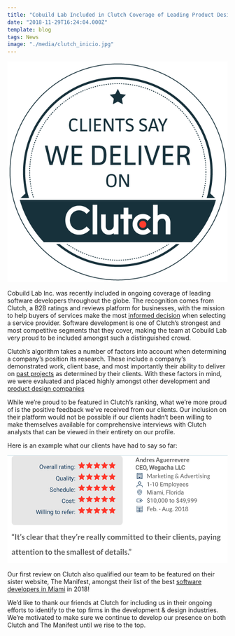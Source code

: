 ```yaml
---
title: "Cobuild Lab Included in Clutch Coverage of Leading Product Design & Software Developers"
date: "2018-11-29T16:24:04.000Z"
template: blog
tags: News
image: "./media/clutch_inicio.jpg"
---
```


![Clutch](./media/clutch_1.png)

Cobuild Lab Inc. was recently included in ongoing coverage of leading software developers throughout the globe. The recognition comes from
Clutch, a B2B ratings and reviews platform for businesses, with the mission to help buyers of services make the most [informed decision](https://www.thedrum.com/news/2017/03/27/online-reviews-impact-purchasing-decisions-over-93-consumers-report-suggests)
when selecting a service provider. Software development is one of Clutch’s strongest and most competitive segments that they cover, making
the team at Cobuild Lab very proud to be included amongst such a distinguished crowd.

Clutch’s algorithm takes a number of factors into account when determining a company’s position its research. These include a company’s
demonstrated work, client base, and most importantly their ability to deliver on [past projects](https://cobuildlab.com/customer-success-stories) as determined by their clients. With these
factors in mind, we were evaluated and placed highly amongst other development and [product design companies](https://clutch.co/agencies/product-design)

While we’re proud to be featured in Clutch’s ranking, what we’re more proud of is the positive feedback we’ve received from our clients.
Our inclusion on their platform would not be possible if our clients hadn’t been willing to make themselves available for comprehensive
interviews with Clutch analysts that can be viewed in their entirety on our profile.

Here is an example what our clients have had to say so far:

![Clutch](./media/clutch_2.png)

Our first review on Clutch also qualified our team to be featured on their sister website, The Manifest, amongst their list of the best
[software developers in Miami](https://themanifest.com/software-development/companies/miami) in 2018!

We’d like to thank our friends at Clutch for including us in their ongoing efforts to identify to the top firms in the development &
design industries. We’re motivated to make sure we continue to develop our presence on both Clutch and The Manifest until we rise to the
top.
